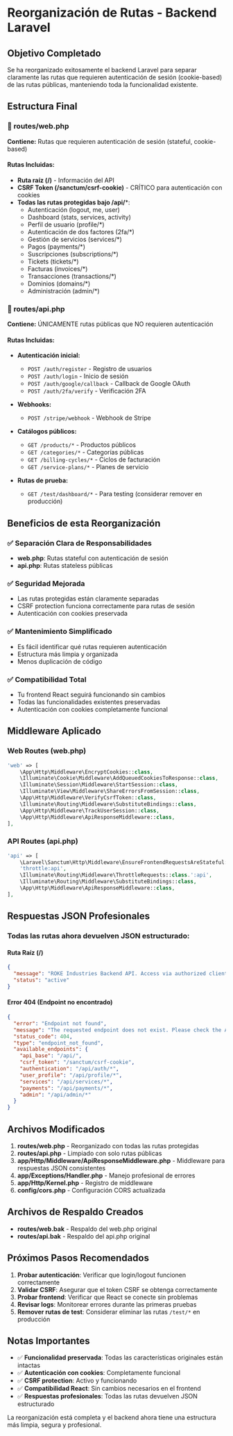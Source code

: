 # Reorganización de Rutas - Backend Laravel

## Objetivo Completado
Se ha reorganizado exitosamente el backend Laravel para separar claramente las rutas que requieren autenticación de sesión (cookie-based) de las rutas públicas, manteniendo toda la funcionalidad existente.

## Estructura Final

### 📁 routes/web.php
**Contiene:** Rutas que requieren autenticación de sesión (stateful, cookie-based)

#### Rutas Incluidas:
- **Ruta raíz (/)** - Información del API
- **CSRF Token (/sanctum/csrf-cookie)** - CRÍTICO para autenticación con cookies
- **Todas las rutas protegidas bajo /api/***:
  - Autenticación (logout, me, user)
  - Dashboard (stats, services, activity)
  - Perfil de usuario (profile/*)
  - Autenticación de dos factores (2fa/*)
  - Gestión de servicios (services/*)
  - Pagos (payments/*)
  - Suscripciones (subscriptions/*)
  - Tickets (tickets/*)
  - Facturas (invoices/*)
  - Transacciones (transactions/*)
  - Dominios (domains/*)
  - Administración (admin/*)

### 📁 routes/api.php
**Contiene:** ÚNICAMENTE rutas públicas que NO requieren autenticación

#### Rutas Incluidas:
- **Autenticación inicial:**
  - `POST /auth/register` - Registro de usuarios
  - `POST /auth/login` - Inicio de sesión
  - `POST /auth/google/callback` - Callback de Google OAuth
  - `POST /auth/2fa/verify` - Verificación 2FA

- **Webhooks:**
  - `POST /stripe/webhook` - Webhook de Stripe

- **Catálogos públicos:**
  - `GET /products/*` - Productos públicos
  - `GET /categories/*` - Categorías públicas
  - `GET /billing-cycles/*` - Ciclos de facturación
  - `GET /service-plans/*` - Planes de servicio

- **Rutas de prueba:**
  - `GET /test/dashboard/*` - Para testing (considerar remover en producción)

## Beneficios de esta Reorganización

### ✅ Separación Clara de Responsabilidades
- **web.php**: Rutas stateful con autenticación de sesión
- **api.php**: Rutas stateless públicas

### ✅ Seguridad Mejorada
- Las rutas protegidas están claramente separadas
- CSRF protection funciona correctamente para rutas de sesión
- Autenticación con cookies preservada

### ✅ Mantenimiento Simplificado
- Es fácil identificar qué rutas requieren autenticación
- Estructura más limpia y organizada
- Menos duplicación de código

### ✅ Compatibilidad Total
- Tu frontend React seguirá funcionando sin cambios
- Todas las funcionalidades existentes preservadas
- Autenticación con cookies completamente funcional

## Middleware Aplicado

### Web Routes (web.php)
```php
'web' => [
    \App\Http\Middleware\EncryptCookies::class,
    \Illuminate\Cookie\Middleware\AddQueuedCookiesToResponse::class,
    \Illuminate\Session\Middleware\StartSession::class,
    \Illuminate\View\Middleware\ShareErrorsFromSession::class,
    \App\Http\Middleware\VerifyCsrfToken::class,
    \Illuminate\Routing\Middleware\SubstituteBindings::class,
    \App\Http\Middleware\TrackUserSession::class,
    \App\Http\Middleware\ApiResponseMiddleware::class,
],
```

### API Routes (api.php)
```php
'api' => [
    \Laravel\Sanctum\Http\Middleware\EnsureFrontendRequestsAreStateful::class,
    'throttle:api',
    \Illuminate\Routing\Middleware\ThrottleRequests::class.':api',
    \Illuminate\Routing\Middleware\SubstituteBindings::class,
    \App\Http\Middleware\ApiResponseMiddleware::class,
],
```

## Respuestas JSON Profesionales

### Todas las rutas ahora devuelven JSON estructurado:

#### Ruta Raíz (/)
```json
{
  "message": "ROKE Industries Backend API. Access via authorized clients only.",
  "status": "active"
}
```

#### Error 404 (Endpoint no encontrado)
```json
{
  "error": "Endpoint not found",
  "message": "The requested endpoint does not exist. Please check the API documentation.",
  "status_code": 404,
  "type": "endpoint_not_found",
  "available_endpoints": {
    "api_base": "/api/",
    "csrf_token": "/sanctum/csrf-cookie",
    "authentication": "/api/auth/*",
    "user_profile": "/api/profile/*",
    "services": "/api/services/*",
    "payments": "/api/payments/*",
    "admin": "/api/admin/*"
  }
}
```

## Archivos Modificados

1. **routes/web.php** - Reorganizado con todas las rutas protegidas
2. **routes/api.php** - Limpiado con solo rutas públicas
3. **app/Http/Middleware/ApiResponseMiddleware.php** - Middleware para respuestas JSON consistentes
4. **app/Exceptions/Handler.php** - Manejo profesional de errores
5. **app/Http/Kernel.php** - Registro de middleware
6. **config/cors.php** - Configuración CORS actualizada

## Archivos de Respaldo Creados

- **routes/web.bak** - Respaldo del web.php original
- **routes/api.bak** - Respaldo del api.php original

## Próximos Pasos Recomendados

1. **Probar autenticación**: Verificar que login/logout funcionen correctamente
2. **Validar CSRF**: Asegurar que el token CSRF se obtenga correctamente
3. **Probar frontend**: Verificar que React se conecte sin problemas
4. **Revisar logs**: Monitorear errores durante las primeras pruebas
5. **Remover rutas de test**: Considerar eliminar las rutas `/test/*` en producción

## Notas Importantes

- ✅ **Funcionalidad preservada**: Todas las características originales están intactas
- ✅ **Autenticación con cookies**: Completamente funcional
- ✅ **CSRF protection**: Activo y funcionando
- ✅ **Compatibilidad React**: Sin cambios necesarios en el frontend
- ✅ **Respuestas profesionales**: Todas las rutas devuelven JSON estructurado

La reorganización está completa y el backend ahora tiene una estructura más limpia, segura y profesional.

